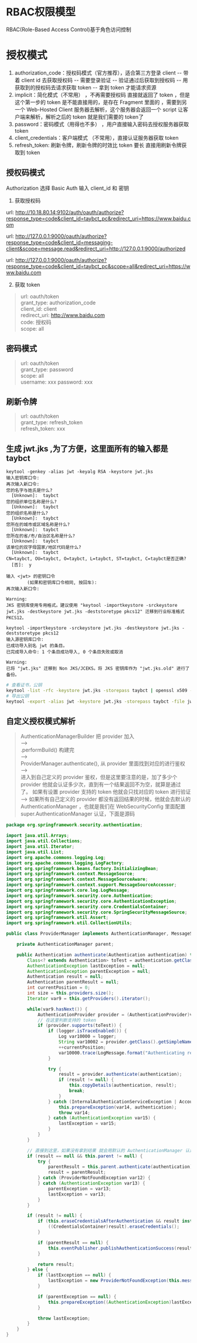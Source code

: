 # RBAC权限模型

RBAC(Role-Based Access Control)基于角色访问控制

# 授权模式

1. authorization_code：授权码模式（官方推荐），适合第三方登录 client -- 带着 client id 去获取授权码 -- 需要登录验证 --
   验证通过后获取到授权码 -- 用获取到的授权码去请求获取 token -- 拿到 token 才能请求资源
2. implicit：简化模式（不常用） ，不再需要授权码 直接就返回了 token ，但是这个第一步的 token 是不能直接用的，是存在 Fragment
   里面的 ，需要到另一个 Web-Hosted Client 服务器去解析，这个服务器会返回一个 script 让客户端来解析，解析之后的 token
   就是我们需要的 token了
3. password：密码模式（用得也不多） ，用户直接输入密码去授权服务器获取 token
4. client_credentials：客户端模式 （不常用），直接认证服务器获取 token
5. refresh_token: 刷新令牌，刷新令牌的时效比 token 要长 直接用刷新令牌获取到 token

## 授权码模式

Authorization 选择 Basic Auth
输入 client_id 和 密钥

1. 获取授权码

>
url: http://10.18.80.14:9102/auth/oauth/authorize?response_type=code&client_id=taybct_pc&redirect_uri=https://www.baidu.com
>
url: http://127.0.0.1:9000/oauth/authorize?response_type=code&client_id=messaging-client&scope=message.read&redirect_uri=http://127.0.0.1:9000/authorized
>
url: http://127.0.0.1:9000/oauth/authorize?response_type=code&client_id=taybct_pc&scope=all&redirect_uri=https://www.baidu.com

2. 获取 token

> url: oauth/token  
> grant_type: authorization_code  
> client_id: client  
> redirect_uri: http://www.baidu.com  
> code: 授权码  
> scope: all

## 密码模式

> url: oauth/token  
> grant_type: password  
> scope: all  
> username: xxx
> password: xxx

## 刷新令牌

> url: oauth/token  
> grant_type: refresh_token  
> refresh_token: xxx

## 生成 jwt.jks ,为了方便，这里面所有的输入都是 taybct

```shell
keytool -genkey -alias jwt -keyalg RSA -keystore jwt.jks
输入密钥库口令:
再次输入新口令:
您的名字与姓氏是什么?
  [Unknown]:  taybct
您的组织单位名称是什么?
  [Unknown]:  taybct
您的组织名称是什么?
  [Unknown]:  taybct
您所在的城市或区域名称是什么?
  [Unknown]:  taybct
您所在的省/市/自治区名称是什么?
  [Unknown]:  taybct
该单位的双字母国家/地区代码是什么?
  [Unknown]:  taybct
CN=taybct, OU=taybct, O=taybct, L=taybct, ST=taybct, C=taybct是否正确?
  [否]:  y

输入 <jwt> 的密钥口令
        (如果和密钥库口令相同, 按回车):
再次输入新口令:

Warning:
JKS 密钥库使用专用格式。建议使用 "keytool -importkeystore -srckeystore jwt.jks -destkeystore jwt.jks -deststoretype pkcs12" 迁移到行业标准格式 PKCS12。
```

```shell
keytool -importkeystore -srckeystore jwt.jks -destkeystore jwt.jks -deststoretype pkcs12
输入源密钥库口令:
已成功导入别名 jwt 的条目。
已完成导入命令: 1 个条目成功导入, 0 个条目失败或取消

Warning:
已将 "jwt.jks" 迁移到 Non JKS/JCEKS。将 JKS 密钥库作为 "jwt.jks.old" 进行了备份。
```

```bash
# 查看证书，公钥
keytool -list -rfc -keystore jwt.jks -storepass taybct | openssl x509 -inform pem -pubkey
# 导出公钥
keytool -export -alias jwt -keystore jwt.jks -storepass taybct -file jwt-pubkey.cer

```

## 自定义授权模式解析

> AuthenticationManagerBuilder 把 provider 加入  
> -->  
> .performBuild() 构建完  
> -->  
> ProviderManager.authenticate(), 从 provider 里面找到对应的进行鉴权  
> -->  
> 进入到自己定义的 provider 鉴权，但是这里要注意的是，加了多少个 provider 他就会认证多少次，直到有一个结果返回不为空，就算是通过了。
> 如果有设置 provider 支持的 token 他就会只找对应的 token 进行验证
> -->
> 如果所有自己定义的 provider 都没有返回结果的时候，他就会去默认的 AuthenticationManager ，也就是我们在 WebSecurityConfig
> 里面配置 super.AuthenticationManager 认证，下面是源码
>

```java
package org.springframework.security.authentication;

import java.util.Arrays;
import java.util.Collections;
import java.util.Iterator;
import java.util.List;
import org.apache.commons.logging.Log;
import org.apache.commons.logging.LogFactory;
import org.springframework.beans.factory.InitializingBean;
import org.springframework.context.MessageSource;
import org.springframework.context.MessageSourceAware;
import org.springframework.context.support.MessageSourceAccessor;
import org.springframework.core.log.LogMessage;
import org.springframework.security.core.Authentication;
import org.springframework.security.core.AuthenticationException;
import org.springframework.security.core.CredentialsContainer;
import org.springframework.security.core.SpringSecurityMessageSource;
import org.springframework.util.Assert;
import org.springframework.util.CollectionUtils;

public class ProviderManager implements AuthenticationManager, MessageSourceAware, InitializingBean {

    private AuthenticationManager parent;

    public Authentication authenticate(Authentication authentication) throws AuthenticationException {
        Class<? extends Authentication> toTest = authentication.getClass();
        AuthenticationException lastException = null;
        AuthenticationException parentException = null;
        Authentication result = null;
        Authentication parentResult = null;
        int currentPosition = 0;
        int size = this.providers.size();
        Iterator var9 = this.getProviders().iterator();

        while(var9.hasNext()) {
            AuthenticationProvider provider = (AuthenticationProvider)var9.next();
            // 在这里判断支持的 token
            if (provider.supports(toTest)) {
                if (logger.isTraceEnabled()) {
                    Log var10000 = logger;
                    String var10002 = provider.getClass().getSimpleName();
                    ++currentPosition;
                    var10000.trace(LogMessage.format("Authenticating request with %s (%d/%d)", var10002, currentPosition, size));
                }

                try {
                    result = provider.authenticate(authentication);
                    if (result != null) {
                        this.copyDetails(authentication, result);
                        break;
                    }
                } catch (InternalAuthenticationServiceException | AccountStatusException var14) {
                    this.prepareException(var14, authentication);
                    throw var14;
                } catch (AuthenticationException var15) {
                    lastException = var15;
                }
            }
        }

        // 直接到这里，如果没有拿到结果 就会用默认的 AuthenticationManager 认证授权提供者进行认证授权
        if (result == null && this.parent != null) {
            try {
                parentResult = this.parent.authenticate(authentication);
                result = parentResult;
            } catch (ProviderNotFoundException var12) {
            } catch (AuthenticationException var13) {
                parentException = var13;
                lastException = var13;
            }
        }

        if (result != null) {
            if (this.eraseCredentialsAfterAuthentication && result instanceof CredentialsContainer) {
                ((CredentialsContainer)result).eraseCredentials();
            }

            if (parentResult == null) {
                this.eventPublisher.publishAuthenticationSuccess(result);
            }

            return result;
        } else {
            if (lastException == null) {
                lastException = new ProviderNotFoundException(this.messages.getMessage("ProviderManager.providerNotFound", new Object[]{toTest.getName()}, "No AuthenticationProvider found for {0}"));
            }

            if (parentException == null) {
                this.prepareException((AuthenticationException)lastException, authentication);
            }

            throw lastException;
        }
    }
}
```

